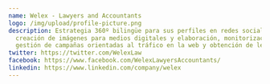 ```yaml
---
name: Welex - Lawyers and Accountants
logo: /img/upload/profile-picture.png
description: Estrategia 360º bilingüe para sus perfiles en redes sociales,
  creación de imágenes para medios digitales y elaboración, monitorización y
  gestión de campañas orientadas al tráfico en la web y obtención de leads.
twitter: https://twitter.com/WelexLaw
facebook: https://www.facebook.com/WelexLawyersAccountants/
linkedin: https://www.linkedin.com/company/welex
---
```

